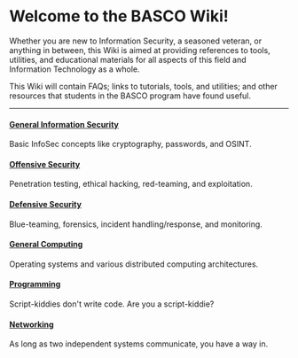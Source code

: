 # Welcome to the BASCO Wiki!

Whether you are new to Information Security, a seasoned veteran, or anything in between, this Wiki is aimed at providing references to tools, utilities, and educational materials for all aspects of this field and Information Technology as a whole.

This Wiki will contain FAQs; links to tutorials, tools, and utilities; and other resources that students in the BASCO program have found useful.
***
#### [General Information Security](./General-Information-Security#)
Basic InfoSec concepts like cryptography, passwords, and OSINT.

#### [**Offensive Security**](./Offensive-Security#)
Penetration testing, ethical hacking, red-teaming, and exploitation.

#### [**Defensive Security**](./Defensive-Security#)
Blue-teaming, forensics, incident handling/response, and monitoring.

#### [General Computing](./General-Computing#)
Operating systems and various distributed computing architectures.

#### [Programming](./Programming#)
Script-kiddies don't write code. Are you a script-kiddie?

#### [Networking](./Networking#)
As long as two independent systems communicate, you have a way in.
